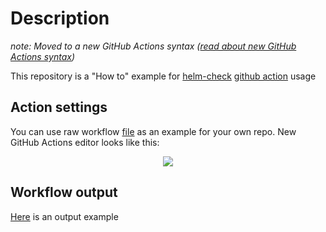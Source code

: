 # Description

_note: Moved to a new GitHub Actions syntax ([read about new GitHub Actions syntax](https://help.github.com/en/articles/migrating-github-actions-from-hcl-syntax-to-yaml-syntax))_

This repository is a "How to" example for [helm-check](https://github.com/igabaydulin/helm-check-action) [github action](https://github.com/features/actions) usage

## Action settings

You can use raw workflow [file](https://raw.githubusercontent.com/igabaydulin/helm-check-action-sample/master/.github/workflows/push.yml) as an example for your own repo.
New GitHub Actions editor looks like this:
<p align="center">
  <img src="https://github.com/igabaydulin/helm-check-action-sample/blob/master/resources/new-action-settings.png">
</p>

## Workflow output

[Here](https://github.com/igabaydulin/helm-check-action-sample/runs/202646599) is an output example
